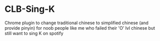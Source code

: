 # CLB-Sing-K
Chrome plugin to change traditional chinese to simplified chinese (and provide pinyin) for noob people like me who failed their 'O' lvl chinese but still want to sing K on spotify
